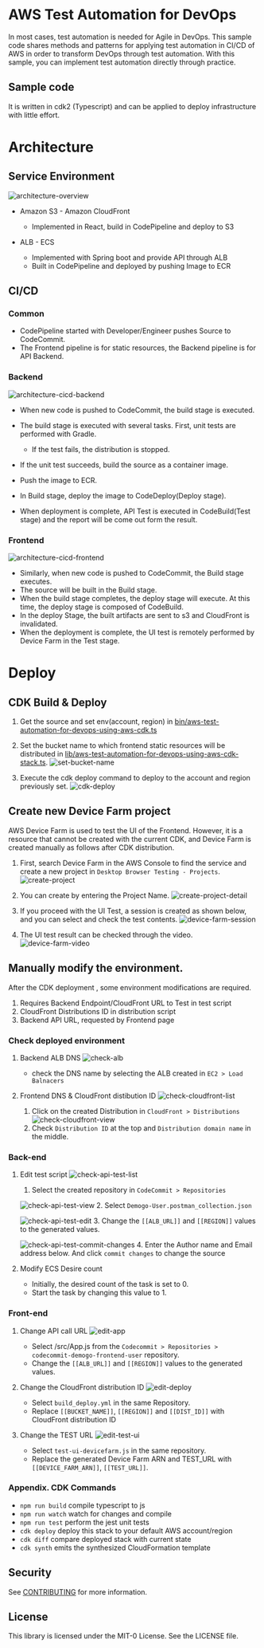 # AWS Test Automation for DevOps 
In most cases, test automation is needed for Agile in DevOps. This sample code shares methods and patterns for applying test automation in CI/CD of AWS in order to transform DevOps through test automation. With this sample, you can implement test automation directly through practice.

## Sample code
It is written in cdk2 (Typescript) and can be applied to deploy infrastructure with little effort.

# Architecture
## Service Environment
![architecture-overview](docs/images/0.0.architecture.png)
- Amazon S3 - Amazon CloudFront
    - Implemented in React, build in CodePipeline and deploy to S3
    
- ALB - ECS
  - Implemented with Spring boot and provide API through ALB
  - Built in CodePipeline and deployed by pushing Image to ECR

## CI/CD
### Common
- CodePipeline started with Developer/Engineer pushes Source to CodeCommit.
- The Frontend pipeline is for static resources, the Backend pipeline is for API Backend.

### Backend
![architecture-cicd-backend](docs/images/0.1.cicd-backend.png)
- When new code is pushed to CodeCommit, the build stage is executed.
- The build stage is executed with several tasks. First, unit tests are performed with Gradle.
    - If the test fails, the distribution is stopped.

- If the unit test succeeds, build the source as a container image.
- Push the image to ECR. 
- In Build stage, deploy the image to CodeDeploy(Deploy stage).
- When deployment is complete, API Test is executed in CodeBuild(Test stage) and the report will be come out form the result. 


### Frontend
![architecture-cicd-frontend](docs/images/0.2.cicd-frontend.png)
- Similarly, when new code is pushed to CodeCommit, the Build stage executes.
- The source will be built in the Build stage.
- When the build stage completes, the deploy stage will execute. At this time, the deploy stage is composed of CodeBuild.
- In the deploy Stage, the built artifacts are sent to s3 and CloudFront is invalidated.
- When the deployment is complete, the UI test is remotely performed by Device Farm in the Test stage.

# Deploy
## CDK Build & Deploy
1. Get the source and set env(account, region) in [bin/aws-test-automation-for-devops-using-aws-cdk.ts](bin/aws-test-automation-for-devops-using-aws-cdk.ts)

2. Set the bucket name to which frontend static resources will be distributed in [lib/aws-test-automation-for-devops-using-aws-cdk-stack.ts](lib/aws-test-automation-for-devops-using-aws-cdk-stack.ts).
  ![set-bucket-name](docs/images/0.3.set-bucket-name.png)
  
3. Execute the cdk deploy command to deploy to the account and region previously set. 
  ![cdk-deploy](docs/images/0.4.cdk-deploy.png)

## Create new Device Farm project
AWS Device Farm is used to test the UI of the Frontend.
However, it is a resource that cannot be created with the current CDK, and Device Farm is created manually as follows after CDK distribution.

1. First, search Device Farm in the AWS Console to find the service and create a new project in `Desktop Browser Testing - Projects`.
![create-project](docs/images/1.1.create-project.png)

2. You can create by entering the Project Name.
![create-project-detail](docs/images/1.2.create-project-detail.png)

3. If you proceed with the UI Test, a session is created as shown below, and you can select and check the test contents.
![device-farm-session](docs/images/1.3.device-farm-session.png)

4. The UI test result can be checked through the video.
![device-farm-video](docs/images/1.4.device-farm-video.png)


## Manually modify the environment.
After the CDK deployment , some environment modifications are required.
1. Requires Backend Endpoint/CloudFront URL to Test in test script
2. CloudFront Distributions ID in distribution script
3. Backend API URL, requested by Frontend page


### Check deployed environment
1. Backend ALB DNS
    ![check-alb](docs/images/2.0.1.check-alb.png)
    *  check the DNS name by selecting the ALB created in `EC2 > Load Balnacers` 

2. Frontend DNS & CloudFront distibution ID
    ![check-cloudfront-list](docs/images/2.0.2.1.check-cloudfront.png)
    1. Click on the created Distribution in `CloudFront > Distributions`
    ![check-cloudfront-view](docs/images/2.0.2.2.check-cloudfront.png)
    2. Check `Distribution ID` at the top and `Distribution domain name` in the middle.

### Back-end
1. Edit test script
    ![check-api-test-list](docs/images/2.1.1.list-codecommit-backend.png)
    
    1. Select the created repository in `CodeCommit > Repositories`
    
    ![check-api-test-view](docs/images/2.1.2.view-api-test.png)
    2. Select `Demogo-User.postman_collection.json`
    
    ![check-api-test-edit](docs/images/2.1.3.edit-api-test.png)
    3. Change the `[[ALB_URL]]` and `[[REGION]]` values to the generated values.
    
    ![check-api-test-commit-changes](docs/images/2.1.4.commit-changes.png)
    4. Enter the Author name and Email address below. And click `commit changes` to change the source

2. Modify ECS Desire count
    * Initially, the desired count of the task is set to 0.
    * Start the task by changing this value to 1.


### Front-end
1. Change API call URL
    ![edit-app](docs/images/2.4.edit-app.png)
    * Select /src/App.js from the `Codecommit > Repositories > codecommit-demogo-frontend-user` repository.
    * Change the `[[ALB_URL]]` and `[[REGION]]` values to the generated values.
    
2. Change the CloudFront distribution ID
    ![edit-deploy](docs/images/2.2.edit-deploy.png)
    * Select `build_deploy.yml` in the same Repository. 
    * Replace `[[BUCKET_NAME]]`, `[[REGION]]` and `[[DIST_ID]]` with CloudFront distribution ID

3. Change the TEST URL
    ![edit-test-ui](docs/images/2.3.edit-test-ui.png)
    * Select `test-ui-devicefarm.js` in the same repository. 
    * Replace the generated Device Farm ARN and TEST_URL with `[[DEVICE_FARM_ARN]]`, `[[TEST_URL]]`.

### Appendix. CDK Commands

* `npm run build`   compile typescript to js
* `npm run watch`   watch for changes and compile
* `npm run test`    perform the jest unit tests
* `cdk deploy`      deploy this stack to your default AWS account/region
* `cdk diff`        compare deployed stack with current state
* `cdk synth`       emits the synthesized CloudFormation template

## Security

See [CONTRIBUTING](CONTRIBUTING.md#security-issue-notifications) for more information.

## License

This library is licensed under the MIT-0 License. See the LICENSE file.

